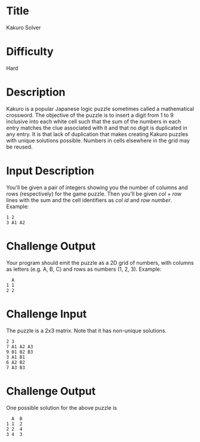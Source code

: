 # Title 

Kakuro Solver

# Difficulty

Hard

# Description

Kakuro is a popular Japanese logic puzzle sometimes called a mathematical crossword. The objective of the puzzle is to insert a digit from 1 to 9 inclusive into each white cell such that the sum of the numbers in each entry matches the clue associated with it and that no digit is duplicated in any entry. It is that lack of duplication that makes creating Kakuro puzzles with unique solutions possible. Numbers in cells elsewhere in the grid may be reused.

# Input Description

You'll be given a pair of integers showing you the number of columns and rows (respectively) for the game puzzle. Then you'll be given *col* + *row* lines with the sum and the cell identifiers as *col id* and *row number*. Example:

    1 2
    3 A1 A2

# Challenge Output

Your program should emit the puzzle as a 2D grid of numbers, with columns as letters (e.g. A, B, C) and rows as numbers (1, 2, 3). Example:

      A
    1 1
    2 2

# Challenge Input

The puzzle is a 2x3 matrix. Note that it has non-unique solutions.

    2 3 
    7 A1 A2 A3
    9 B1 B2 B3
    3 A1 B1
    6 A2 B2
    7 A3 B3

# Challenge Output

One possible solution for the above puzzle is

      A  B 
    1 1  2
    2 2  4
    3 4  3
